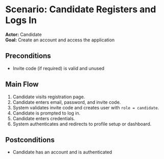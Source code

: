 # Scenario: Candidate Registers and Logs In

**Actor:** Candidate  
**Goal:** Create an account and access the application

## Preconditions
- Invite code (if required) is valid and unused

## Main Flow
1. Candidate visits registration page.
2. Candidate enters email, password, and invite code.
3. System validates invite code and creates user with `role = candidate`.
4. Candidate is prompted to log in.
5. Candidate enters credentials.
6. System authenticates and redirects to profile setup or dashboard.

## Postconditions
- Candidate has an account and is authenticated

